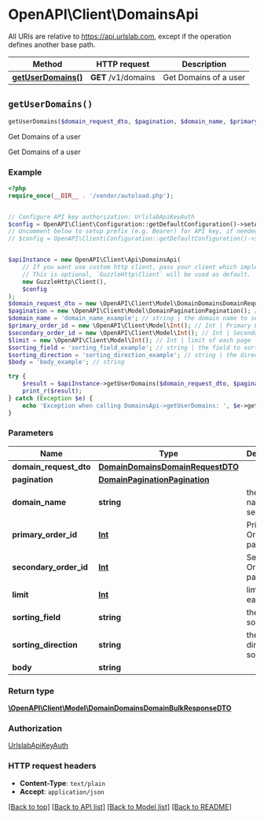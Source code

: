 # OpenAPI\Client\DomainsApi

All URIs are relative to https://api.urlslab.com, except if the operation defines another base path.

| Method | HTTP request | Description |
| ------------- | ------------- | ------------- |
| [**getUserDomains()**](DomainsApi.md#getUserDomains) | **GET** /v1/domains | Get Domains of a user |


## `getUserDomains()`

```php
getUserDomains($domain_request_dto, $pagination, $domain_name, $primary_order_id, $secondary_order_id, $limit, $sorting_field, $sorting_direction, $body): \OpenAPI\Client\Model\DomainDomainsDomainBulkResponseDTO
```

Get Domains of a user

Get Domains of a user

### Example

```php
<?php
require_once(__DIR__ . '/vendor/autoload.php');


// Configure API key authorization: UrlslabApiKeyAuth
$config = OpenAPI\Client\Configuration::getDefaultConfiguration()->setApiKey('X-URLSLAB-KEY', 'YOUR_API_KEY');
// Uncomment below to setup prefix (e.g. Bearer) for API key, if needed
// $config = OpenAPI\Client\Configuration::getDefaultConfiguration()->setApiKeyPrefix('X-URLSLAB-KEY', 'Bearer');


$apiInstance = new OpenAPI\Client\Api\DomainsApi(
    // If you want use custom http client, pass your client which implements `GuzzleHttp\ClientInterface`.
    // This is optional, `GuzzleHttp\Client` will be used as default.
    new GuzzleHttp\Client(),
    $config
);
$domain_request_dto = new \OpenAPI\Client\Model\DomainDomainsDomainRequestDTO(); // DomainDomainsDomainRequestDTO
$pagination = new \OpenAPI\Client\Model\DomainPaginationPagination(); // DomainPaginationPagination
$domain_name = 'domain_name_example'; // string | the domain name to search for
$primary_order_id = new \OpenAPI\Client\Model\Int(); // Int | Primary Order ID for pagination
$secondary_order_id = new \OpenAPI\Client\Model\Int(); // Int | Secondary Order ID for pagination
$limit = new \OpenAPI\Client\Model\Int(); // Int | limit of each page
$sorting_field = 'sorting_field_example'; // string | the field to sort by
$sorting_direction = 'sorting_direction_example'; // string | the direction to sort by
$body = 'body_example'; // string

try {
    $result = $apiInstance->getUserDomains($domain_request_dto, $pagination, $domain_name, $primary_order_id, $secondary_order_id, $limit, $sorting_field, $sorting_direction, $body);
    print_r($result);
} catch (Exception $e) {
    echo 'Exception when calling DomainsApi->getUserDomains: ', $e->getMessage(), PHP_EOL;
}
```

### Parameters

| Name | Type | Description  | Notes |
| ------------- | ------------- | ------------- | ------------- |
| **domain_request_dto** | [**DomainDomainsDomainRequestDTO**](../Model/.md)|  | |
| **pagination** | [**DomainPaginationPagination**](../Model/.md)|  | |
| **domain_name** | **string**| the domain name to search for | [optional] |
| **primary_order_id** | [**Int**](../Model/.md)| Primary Order ID for pagination | [optional] |
| **secondary_order_id** | [**Int**](../Model/.md)| Secondary Order ID for pagination | [optional] |
| **limit** | [**Int**](../Model/.md)| limit of each page | [optional] |
| **sorting_field** | **string**| the field to sort by | [optional] |
| **sorting_direction** | **string**| the direction to sort by | [optional] |
| **body** | **string**|  | [optional] |

### Return type

[**\OpenAPI\Client\Model\DomainDomainsDomainBulkResponseDTO**](../Model/DomainDomainsDomainBulkResponseDTO.md)

### Authorization

[UrlslabApiKeyAuth](../../README.md#UrlslabApiKeyAuth)

### HTTP request headers

- **Content-Type**: `text/plain`
- **Accept**: `application/json`

[[Back to top]](#) [[Back to API list]](../../README.md#endpoints)
[[Back to Model list]](../../README.md#models)
[[Back to README]](../../README.md)
